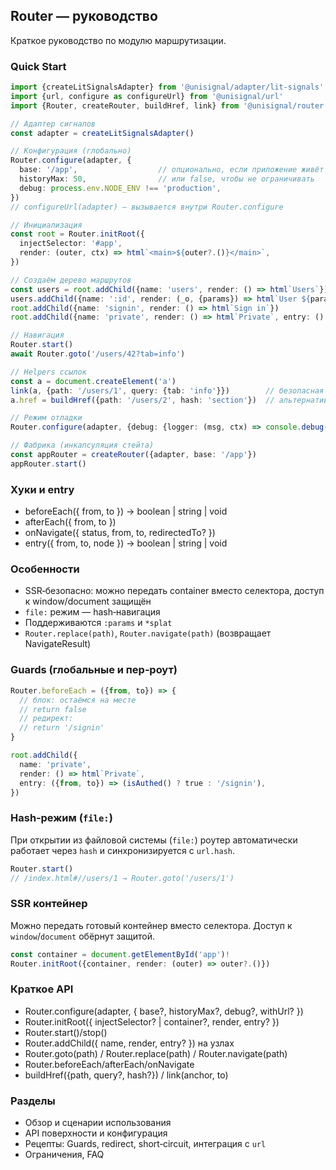 ## Router — руководство

Краткое руководство по модулю маршрутизации.

### Quick Start

```ts
import {createLitSignalsAdapter} from '@unisignal/adapter/lit-signals'
import {url, configure as configureUrl} from '@unisignal/url'
import {Router, createRouter, buildHref, link} from '@unisignal/router'

// Адаптер сигналов
const adapter = createLitSignalsAdapter()

// Конфигурация (глобально)
Router.configure(adapter, {
  base: '/app',                  // опционально, если приложение живёт не в корне
  historyMax: 50,                // или false, чтобы не ограничивать
  debug: process.env.NODE_ENV !== 'production',
})
// configureUrl(adapter) — вызывается внутри Router.configure

// Инициализация
const root = Router.initRoot({
  injectSelector: '#app',
  render: (outer, ctx) => html`<main>${outer?.()}</main>`,
})

// Cоздаём дерево маршрутов
const users = root.addChild({name: 'users', render: () => html`Users`})
users.addChild({name: ':id', render: (_o, {params}) => html`User ${params.id}`})
root.addChild({name: 'signin', render: () => html`Sign in`})
root.addChild({name: 'private', render: () => html`Private`, entry: () => '/signin'})

// Навигация
Router.start()
await Router.goto('/users/42?tab=info')

// Helpers ссылок
const a = document.createElement('a')
link(a, {path: '/users/1', query: {tab: 'info'}})        // безопасная сборка href
a.href = buildHref({path: '/users/2', hash: 'section'})  // альтернативный helper

// Режим отладки
Router.configure(adapter, {debug: {logger: (msg, ctx) => console.debug(msg, ctx)}})

// Фабрика (инкапсуляция стейта)
const appRouter = createRouter({adapter, base: '/app'})
appRouter.start()
```

### Хуки и entry

- beforeEach({ from, to }) → boolean | string | void
- afterEach({ from, to })
- onNavigate({ status, from, to, redirectedTo? })
- entry({ from, to, node }) → boolean | string | void

### Особенности

- SSR‑безопасно: можно передать container вместо селектора, доступ к window/document защищён
- `file:` режим — hash‑навигация
- Поддерживаются `:params` и `*splat`
- `Router.replace(path)`, `Router.navigate(path)` (возвращает NavigateResult)

### Guards (глобальные и пер‑роут)

```ts
Router.beforeEach = ({from, to}) => {
  // блок: остаёмся на месте
  // return false
  // редирект:
  // return '/signin'
}

root.addChild({
  name: 'private',
  render: () => html`Private`,
  entry: ({from, to}) => (isAuthed() ? true : '/signin'),
})
```

### Hash‑режим (`file:`)

При открытии из файловой системы (`file:`) роутер автоматически работает через `hash` и синхронизируется с `url.hash`.

```ts
Router.start()
// /index.html#//users/1 → Router.goto('/users/1')
```

### SSR контейнер

Можно передать готовый контейнер вместо селектора. Доступ к `window`/`document` обёрнут защитой.

```ts
const container = document.getElementById('app')!
Router.initRoot({container, render: (outer) => outer?.()})
```

### Краткое API

- Router.configure(adapter, { base?, historyMax?, debug?, withUrl? })
- Router.initRoot({ injectSelector? | container?, render, entry? })
- Router.start()/stop()
- Router.addChild({ name, render, entry? }) на узлах
- Router.goto(path) / Router.replace(path) / Router.navigate(path)
- Router.beforeEach/afterEach/onNavigate
- buildHref({path, query?, hash?}) / link(anchor, to)

### Разделы

- Обзор и сценарии использования
- API поверхности и конфигурация
- Рецепты: Guards, redirect, short‑circuit, интеграция с `url`
- Ограничения, FAQ
